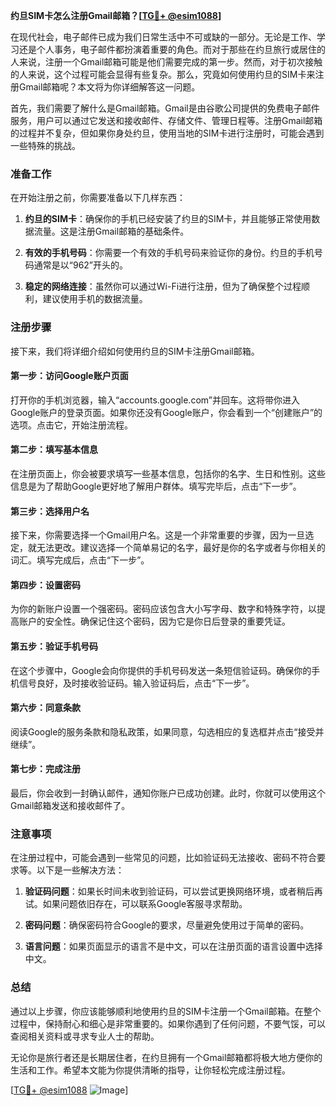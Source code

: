 **约旦SIM卡怎么注册Gmail邮箱？[[TG💪+ @esim1088](https://t.me/s/esim1088)]**

在现代社会，电子邮件已成为我们日常生活中不可或缺的一部分。无论是工作、学习还是个人事务，电子邮件都扮演着重要的角色。而对于那些在约旦旅行或居住的人来说，注册一个Gmail邮箱可能是他们需要完成的第一步。然而，对于初次接触的人来说，这个过程可能会显得有些复杂。那么，究竟如何使用约旦的SIM卡来注册Gmail邮箱呢？本文将为你详细解答这一问题。

首先，我们需要了解什么是Gmail邮箱。Gmail是由谷歌公司提供的免费电子邮件服务，用户可以通过它发送和接收邮件、存储文件、管理日程等。注册Gmail邮箱的过程并不复杂，但如果你身处约旦，使用当地的SIM卡进行注册时，可能会遇到一些特殊的挑战。

### 准备工作

在开始注册之前，你需要准备以下几样东西：

1. **约旦的SIM卡**：确保你的手机已经安装了约旦的SIM卡，并且能够正常使用数据流量。这是注册Gmail邮箱的基础条件。
   
2. **有效的手机号码**：你需要一个有效的手机号码来验证你的身份。约旦的手机号码通常是以“962”开头的。

3. **稳定的网络连接**：虽然你可以通过Wi-Fi进行注册，但为了确保整个过程顺利，建议使用手机的数据流量。

### 注册步骤

接下来，我们将详细介绍如何使用约旦的SIM卡注册Gmail邮箱。

#### 第一步：访问Google账户页面

打开你的手机浏览器，输入“accounts.google.com”并回车。这将带你进入Google账户的登录页面。如果你还没有Google账户，你会看到一个“创建账户”的选项。点击它，开始注册流程。

#### 第二步：填写基本信息

在注册页面上，你会被要求填写一些基本信息，包括你的名字、生日和性别。这些信息是为了帮助Google更好地了解用户群体。填写完毕后，点击“下一步”。

#### 第三步：选择用户名

接下来，你需要选择一个Gmail用户名。这是一个非常重要的步骤，因为一旦选定，就无法更改。建议选择一个简单易记的名字，最好是你的名字或者与你相关的词汇。填写完成后，点击“下一步”。

#### 第四步：设置密码

为你的新账户设置一个强密码。密码应该包含大小写字母、数字和特殊字符，以提高账户的安全性。确保记住这个密码，因为它是你日后登录的重要凭证。

#### 第五步：验证手机号码

在这个步骤中，Google会向你提供的手机号码发送一条短信验证码。确保你的手机信号良好，及时接收验证码。输入验证码后，点击“下一步”。

#### 第六步：同意条款

阅读Google的服务条款和隐私政策，如果同意，勾选相应的复选框并点击“接受并继续”。

#### 第七步：完成注册

最后，你会收到一封确认邮件，通知你账户已成功创建。此时，你就可以使用这个Gmail邮箱发送和接收邮件了。

### 注意事项

在注册过程中，可能会遇到一些常见的问题，比如验证码无法接收、密码不符合要求等。以下是一些解决方法：

1. **验证码问题**：如果长时间未收到验证码，可以尝试更换网络环境，或者稍后再试。如果问题依旧存在，可以联系Google客服寻求帮助。

2. **密码问题**：确保密码符合Google的要求，尽量避免使用过于简单的密码。

3. **语言问题**：如果页面显示的语言不是中文，可以在注册页面的语言设置中选择中文。

### 总结

通过以上步骤，你应该能够顺利地使用约旦的SIM卡注册一个Gmail邮箱。在整个过程中，保持耐心和细心是非常重要的。如果你遇到了任何问题，不要气馁，可以查阅相关资料或寻求专业人士的帮助。

无论你是旅行者还是长期居住者，在约旦拥有一个Gmail邮箱都将极大地方便你的生活和工作。希望本文能为你提供清晰的指导，让你轻松完成注册过程。

[[TG💪+ @esim1088](https://t.me/s/esim1088) ![Image](https://i.postimg.cc/4NQfJmqS/Snipaste-2025-05-13-00-14-12.png)]